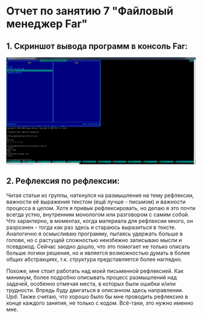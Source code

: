 ﻿# Отчет по занятию 7 "Файловый менеджер Far"

## __1. Скриншот вывода программ в консоль Far:__
![](https://github.com/xSolomon/py1/blob/main/py1_7/far_manager.jpg)

## __2. Рефлексия по рефлексии:__
Читая статьи из группы, наткнулся на размышления на тему рефлексии, важности её выражения текстом (ещё лучше - письмом) и важности процесса в целом. 
Хотя я привык рефлексировать, но делаю я это почти всегда устно, внутренним монологом или разговором с самим собой. Что характерно, в моментах, 
когда материала для рефлексии много, он разрознен - тогда как раз здесь я стараюсь выразиться в тексте. Аналогично я осмысливаю программу, пытаясь 
удержать больше в голове, но с растущей сложностью неизбежно записываю мысли и псевдокод. Сейчас заодно дошло, что это помогает не только описать 
больше логики решения, но и является возможностью думать в более общих абстракциях, т.к. структура представляется более наглядно.

Похоже, мне стоит работать над моей письменной рефлексией. Как минимум, более подробно описывать процесс размышлений над задачей, особенно отмечая 
места, в которых были ошибки и/или трудности.
Впредь буду двигаться в описанном здесь направлении.
Upd: Также считаю, что хорошо было бы мне проводить рефлексию в конце каждого занятия, не только с кодом. Всё-таки, это нужно именно мне.